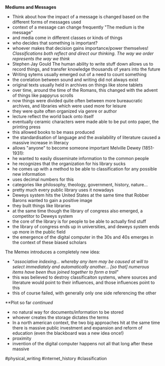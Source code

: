 **Mediums and Messages**
- Think about how the impact of a message is changed based on the different forms of messages used
- context of a message can change frequently 
"The medium is the message"
- and media come in different classes or kinds of things
- who decides that something is important?
- whoever makes that decision gains importance/power themselves!
*Classifications both reflect and direct our thinking. The way we order represents the way we think*
- Stephen Jay Gould
The human ability to write stuff down allows us to record things, and transfer knowledge thousands of years into the future
- Writing sytems usually emerged out of a need to count something
- the corelation between sound and writing did not always exist 
- original texts usually held in archives on things like stone tablets
- over time, around the time of the Romans, this changed  with the advent of things like pappyrus scrolls
- now things were divided quite often between more bureaucratic archives, and libraries which were used more for leisure 
- they were quite often organized via genre or author
- lecture reflect the world back onto itself 
- eventually ceramic characters were made able to be put onto paper, the printing press 
- this allowed books to be mass produced
- the standardisation of language and the availability of literature caused a massive increase in literacy 
- allows "anyone" to become someone important
Melville Dewey (1851-1931):
- he wanted to easily disseminate information to the common people 
- he recognizes that the organization for his library sucks 
- he comes up with a method to be able to classification for any possible new information
- uses decimal numbers for this 
- categories like philosophy, theology, government, history, nature...
- pretty much every public library uses it nowadays
- Deweys system hits the United States at the same time that Robber Barons wanted to gain a positive image
- they built things like libraries 
- at the same time though the library of congress also emerged, a competitor to Deweys system 
- the core of the library is for people to be able to actually find stuff 
- the library of congress ends up in universities, and deweys system ends up more in the public field
- the emergence of the digital computer in the 30s and 40s emerges in the context of these biased scholars 

The Memex introduces a completely new idea:
- "*associative indexing... whereby any item may be caused at will to select immediately and automatically another... [so that] numerous items have been thus joined together to form a trail*"
- this was believed to destroy classificaiton systems, where sources and literature would point to their influences, and those influences point to this 
- this of course failed, with generally only one side referencing the other 

**Plot so far *continued*
- no natural way for documents/information to be stored
- whoever creates the storage dictates the terms
- In a north american context, the two big approaches hit at the same time there is massive public investment and expansion and reform of education (even the blackboard was a new idea once!)
- proximity 
- invention of the digital computer happens not all that long after these massive 

#physical_writing 
#internet_history 
#classification